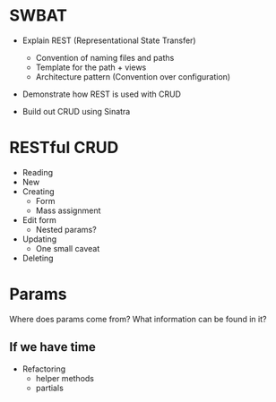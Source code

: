 # SWBAT
* Explain REST (Representational State Transfer)
   - Convention of naming files and paths
   - Template for the path + views
   - Architecture pattern (Convention over configuration)

* Demonstrate how REST is used with CRUD
* Build out CRUD using Sinatra

# RESTful CRUD
* Reading
* New
* Creating
  * Form
  * Mass assignment
* Edit form
  * Nested params?
* Updating
  * One small caveat
* Deleting

# Params
Where does params come from? What information can be found in it?

## If we have time
* Refactoring
  * helper methods
  * partials
